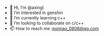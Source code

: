 - 👋 Hi, I’m @axingl
- 👀 I’m interested in genshin
- 🌱 I’m currently learning c++
- 💞️ I’m looking to collaborate on c/c++
- 📫 How to reach me :pomiao_0808@qq.com

<!---
axingl/axingl is a ✨ special ✨ repository because its `README.md` (this file) appears on your GitHub profile.
You can click the Preview link to take a look at your changes.
--->
